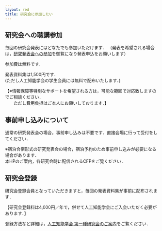 ```yaml
---
layout: red
title: 研究会に参加したい
---
```



## 研究会への聴講参加



毎回の研究会発表にはどなたでも参加いただけます．
（発表を希望される場合は，<a href="/sig-slud/events/join.html">研究発表会への参加</a>を御覧になり発表申込をお願いします）

参加費は無料です．

発表資料集は1,500円です．  
 (ただし人工知能学会の学生会員には無料で配布いたします．) 

【※情報保障等特別なサポートを希望される方は，可能な範囲で対応致しますのでご相談ください．  
　　ただし費用負担はご本人にお願いしております．】


## 事前申し込みについて


通常の研究発表会の場合，事前申し込みは不要です．直接会場に行って受付をしてください．

※宿泊合宿形式の研究発表会の場合，宿泊予約のため事前申し込みが必要になる場合があります．  
本HPのご案内，各研究会時に配信されるCFPをご覧ください．


## 研究会登録


研究会登録会員となっていただきますと，毎回の発表資料集が事前に配布されます．

【研究会登録料は4,000円／年で，併せて人工知能学会にご入会いただく必要があります．】


登録方法など詳細は，[人工知能学会 第一種研究会のご案内](http://www.ai-gakkai.or.jp/sig/sig-registeration/)をご覧ください．



